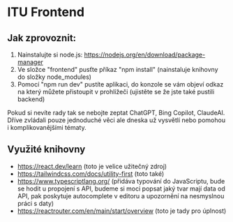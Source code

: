 # ITU Frontend

## Jak zprovoznit:
1. Nainstalujte si node.js: https://nodejs.org/en/download/package-manager
2. Ve složce "frontend" pusťte příkaz "npm install" (nainstaluje knihovny do složky node_modules)
3. Pomocí "npm run dev" pustíte aplikaci, do konzole se vám objeví odkaz na který můžete přistoupit v prohlížeči (ujistěte se že jste také pustili backend)

Pokud si nevíte rady tak se nebojte zeptat ChatGPT, Bing Copilot, ClaudeAI.
Dříve zvládali pouze jednoduché věci ale dneska už vysvětlí nebo pomohou i komplikovanějšími tématy.

## Využité knihovny
- https://react.dev/learn (toto je velice užitečný zdroj)
- https://tailwindcss.com/docs/utility-first (toto také)
- https://www.typescriptlang.org/ (přidáva typování do JavaScriptu, bude se hodit u propojení s API, budeme si moci popsat jaký tvar mají data od API, pak poskytuje autocomplete v editoru a upozornění na nesmyslnou práci s daty)
- https://reactrouter.com/en/main/start/overview (toto je tady pro úplnost)
